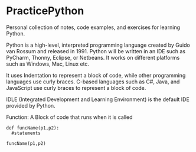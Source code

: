 # PracticePython
Personal collection of notes, code examples, and exercises for learning Python.

Python is a high-level, interpreted programming language created by Guido van Rossum and released in 1991. Python will be written in an IDE such as PyCharm, Thonny, Eclipse, or Netbeans. It works on different platforms such as Windows, Mac, Linux etc.

It uses Indentation to represent a block of code, while other programming languages use curly braces. C-based languages such as C#, Java, and JavaScript use curly braces to represent a block of code.

IDLE (Integrated Development and Learning Environment) is the default IDE provided by Python.

Function: A Block of code that runs when it is called

    def funcName(p1,p2):
      #statements
  
    funcName(p1,p2)
